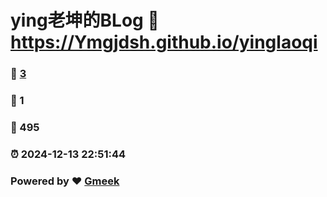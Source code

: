 # ying老坤的BLog :link: https://Ymgjdsh.github.io/yinglaoqi 
### :page_facing_up: [3](https://Ymgjdsh.github.io/yinglaoqi/tag.html) 
### :speech_balloon: 1 
### :hibiscus: 495 
### :alarm_clock: 2024-12-13 22:51:44 
### Powered by :heart: [Gmeek](https://github.com/Meekdai/Gmeek)
